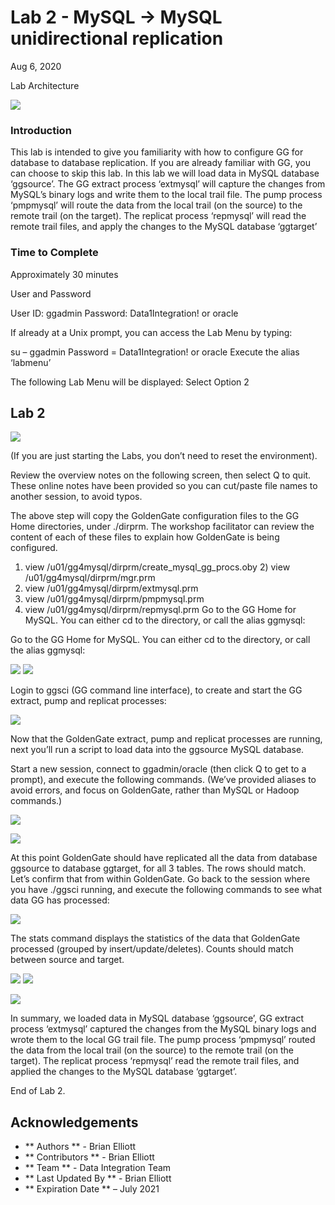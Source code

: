 # Lab 2 -  MySQL  -> MySQL unidirectional replication
Aug 6, 2020

Lab Architecture

![](images/200/image200_1.png)



### Introduction

This lab is intended to give you familiarity with how to configure GG for database to database replication. If you are already familiar with GG, you can choose to skip this lab.
In this lab we will load data in MySQL database ‘ggsource’. The GG extract process ‘extmysql’ will
capture the changes from MySQL’s binary logs and write them to the local trail file. The pump process
‘pmpmysql’ will route the data from the local trail (on the source) to the remote trail (on the target). The replicat process ‘repmysql’ will read the remote trail files, and apply the changes to the MySQL database ‘ggtarget’


### Time to Complete
Approximately 30 minutes

User and Password

User ID: ggadmin
Password: Data1Integration! or oracle

If already at a Unix prompt, you can access the Lab Menu by typing:

su – ggadmin
Password = Data1Integration! or oracle
Execute the alias ‘labmenu’

The following Lab Menu will be displayed:
Select Option 2

## Lab 2


![](images/ALL/A_LabMenu2.png)


(If you are just starting the Labs, you don’t need to reset the environment).

Review the overview notes on the following screen, then select Q to quit. These online notes have been provided so you can cut/paste file names to another session, to avoid typos.


The above step will copy the GoldenGate configuration files to the GG Home directories, under ./dirprm. The workshop facilitator can review the content of each of these files to explain how GoldenGate is being configured.

1) view /u01/gg4mysql/dirprm/create_mysql_gg_procs.oby 2) view /u01/gg4mysql/dirprm/mgr.prm
3) view /u01/gg4mysql/dirprm/extmysql.prm
4) view /u01/gg4mysql/dirprm/pmpmysql.prm
5) view /u01/gg4mysql/dirprm/repmysql.prm
Go to the GG Home for MySQL. You can either cd to the directory, or call the alias ggmysql:

Go to the GG Home for MySQL. You can either cd to the directory, or call the alias ggmysql:

![](images/A_2.png)
![](images/A3.png)

Login to ggsci (GG command line interface), to create and start the GG extract, pump and replicat
processes:

![](images/A4.png)

Now that the GoldenGate extract, pump and replicat processes are running, next you’ll run a script to load data into the ggsource MySQL database.

Start a new session, connect to ggadmin/oracle (then click Q to get to a prompt), and execute the following commands. (We’ve provided aliases to avoid errors, and focus on GoldenGate, rather than MySQL or Hadoop commands.)

![](images/A5.png)

![](images/A6.png)

At this point GoldenGate should have replicated all the data from database ggsource to database
ggtarget, for all 3 tables. The rows should match. Let’s confirm that from within GoldenGate. Go back to the session where you have ./ggsci running, and execute the following commands to see what data GG has processed:

![](images/A7.png)

The stats command displays the statistics of the data that GoldenGate processed (grouped by insert/update/deletes). Counts should match between source and target.

![](images/A8.png)
![](images/A9.png)

![](images/200/image2xx_1.png)

In summary, we loaded data in MySQL database ‘ggsource’, GG extract process ‘extmysql’ captured the changes from the MySQL binary logs and wrote them to the local GG trail file. The pump process
‘pmpmysql’ routed the data from the local trail (on the source) to the remote trail (on the target). The replicat process ‘repmysql’ read the remote trail files, and applied the changes to the MySQL database ‘ggtarget’.


End of Lab 2.

## Acknowledgements

 - ** Authors ** - Brian Elliott
 - ** Contributors ** - Brian Elliott
 - ** Team ** - Data Integration Team
 - ** Last Updated By ** - Brian Elliott
 - ** Expiration Date ** – July 2021


